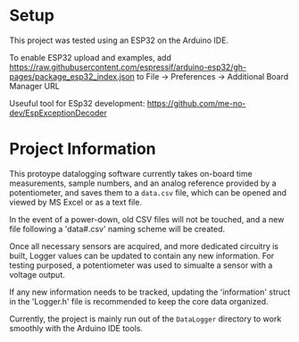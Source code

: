 # Setup
This project was tested using an ESP32 on the Arduino IDE.   

To enable ESP32 upload and examples, add https://raw.githubusercontent.com/espressif/arduino-esp32/gh-pages/package_esp32_index.json to File -> Preferences -> Additional Board Manager URL  

Useuful tool for ESp32 development: https://github.com/me-no-dev/EspExceptionDecoder

# Project Information
This protoype datalogging software currently takes on-board time measurements, sample numbers, and an analog reference provided by a potentiometer, and saves them to a `data.csv` file, which can be opened and viewed by MS Excel or as a text file. 

In the event of a power-down, old CSV files will not be touched, and a new file following a 'data#.csv' naming scheme will be created.  
  
Once all necessary sensors are acquired, and more dedicated circuitry is built, Logger values can be updated to contain any new information. For testing purposed, a potentiometer was used to simualte a sensor with a voltage output.  

If any new information needs to be tracked, updating the 'information' struct in the 'Logger.h' file is recommended to keep the core data organized.  
  
Currently, the project is mainly run out of the `DataLogger` directory to work smoothly with the Arduino IDE tools.
